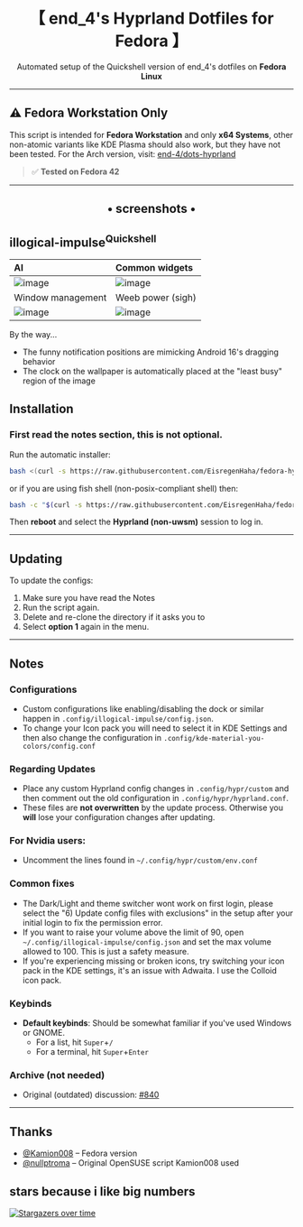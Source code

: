 <div align="center">

# 【 end_4's Hyprland Dotfiles for Fedora 】

 Automated setup of the Quickshell version of end_4's dotfiles on **Fedora Linux**  


</div>

---

## ⚠️ Fedora Workstation Only

This script is intended for **Fedora Workstation** and only **x64 Systems**, other non-atomic variants like KDE Plasma should also work, but they have not been tested.
For the Arch version, visit: [end-4/dots-hyprland](https://github.com/end-4/dots-hyprland)

> ✅ **Tested on Fedora 42**

---


<div align="center">
    <h2>• screenshots •</h2>
    <h3></h3>
</div>

## illogical-impulse<sup>Quickshell</sup>

| AI | Common widgets |
|:---|:---------------|
| ![image](https://github.com/user-attachments/assets/08d26785-b54d-4ad1-875b-bb08cc6757f5) | ![image](https://github.com/user-attachments/assets/4fcd63d9-0943-4b21-8737-4bed97b71961) |
| Window management | Weeb power (sigh)|
| ![image](https://github.com/user-attachments/assets/86cc511b-0d33-4c78-bcc0-3037d02a17da) | ![image](https://github.com/user-attachments/assets/292259fc-57d3-4663-a583-2ce2faad13fb) |

By the way...
- The funny notification positions are mimicking Android 16's dragging behavior
- The clock on the wallpaper is automatically placed at the "least busy" region of the image

## Installation

### First read the notes section, this is not optional.

Run the automatic installer:

```bash
bash <(curl -s https://raw.githubusercontent.com/EisregenHaha/fedora-hyprland/f42/setup.sh)
```
or if you are using fish shell (non-posix-compliant shell) then:
   
```bash
bash -c "$(curl -s https://raw.githubusercontent.com/EisregenHaha/fedora-hyprland/f42/setup.sh)"
```

Then **reboot** and select the **Hyprland (non-uwsm)** session to log in.

---

## Updating

To update the configs:

1. Make sure you have read the Notes
2. Run the script again.
3. Delete and re-clone the directory if it asks you to
4. Select **option 1** again in the menu.

---

## Notes

### Configurations
- Custom configurations like enabling/disabling the dock or similar happen in `.config/illogical-impulse/config.json`.
- To change your Icon pack you will need to select it in KDE Settings and then also change the configuration in  `.config/kde-material-you-colors/config.conf`

### Regarding Updates
- Place any custom Hyprland config changes in `.config/hypr/custom` and then comment out the old configuration in `.config/hypr/hyprland.conf`.
- These files are **not overwritten** by the update process. Otherwise you **will** lose your configuration changes after updating.  
  
### For Nvidia users:
- Uncomment the lines found in `~/.config/hypr/custom/env.conf`

### Common fixes
- The Dark/Light and theme switcher wont work on first login, please select the "6) Update config files with exclusions" in the setup after your initial login to fix the permission error.
- If you want to raise your volume above the limit of 90, open `~/.config/illogical-impulse/config.json` and set the max volume allowed to 100. This is just a safety measure.
- If you're experiencing missing or broken icons, try switching your icon pack in the KDE settings, it's an issue with Adwaita. I use the Colloid icon pack.

### Keybinds
  
   - **Default keybinds**: Should be somewhat familiar if you've used Windows or GNOME. 
     - For a list, hit `Super`+`/`
     - For a terminal, hit `Super`+`Enter`


### Archive (not needed)
- Original (outdated) discussion: [#840](https://github.com/end-4/dots-hyprland/discussions/840)
---

## Thanks

- [@Kamion008](https://github.com/Kamion008) – Fedora version  
- [@nullptroma](https://github.com/nullptroma) – Original OpenSUSE script Kamion008 used

                        
## stars because i like big numbers
[![Stargazers over time](https://starchart.cc/EisregenHaha/fedora-hyprland.svg?variant=adaptive)](https://starchart.cc/EisregenHaha/fedora-hyprland)

                    
